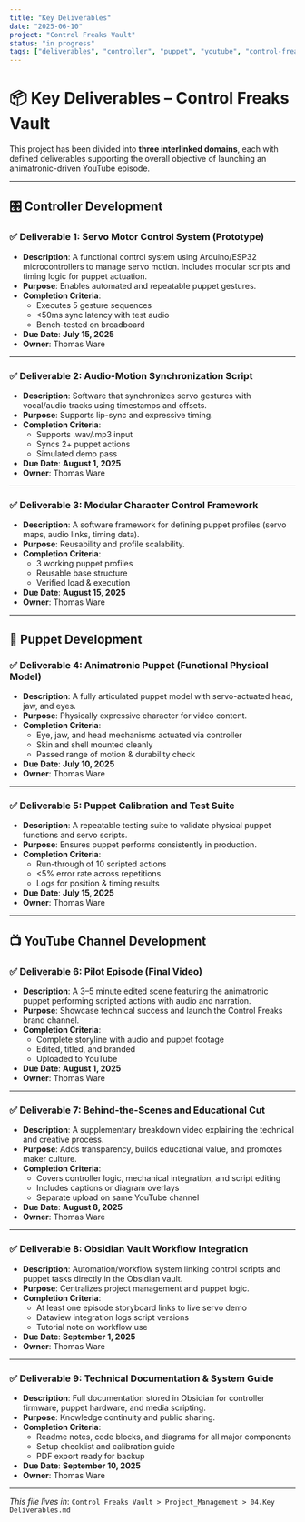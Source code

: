 ```yaml
---
title: "Key Deliverables"
date: "2025-06-10"
project: "Control Freaks Vault"
status: "in progress"
tags: ["deliverables", "controller", "puppet", "youtube", "control-freaks"]
---
```


# 📦 Key Deliverables – Control Freaks Vault

This project has been divided into **three interlinked domains**, each with defined deliverables supporting the overall objective of launching an animatronic-driven YouTube episode.

---

## 🎛️ Controller Development

### ✅ Deliverable 1: Servo Motor Control System (Prototype)

- **Description**: A functional control system using Arduino/ESP32 microcontrollers to manage servo motion. Includes modular scripts and timing logic for puppet actuation.
- **Purpose**: Enables automated and repeatable puppet gestures.
- **Completion Criteria**:
  - Executes 5 gesture sequences
  - <50ms sync latency with test audio
  - Bench-tested on breadboard
- **Due Date**: **July 15, 2025**
- **Owner**: Thomas Ware

---

### ✅ Deliverable 2: Audio-Motion Synchronization Script

- **Description**: Software that synchronizes servo gestures with vocal/audio tracks using timestamps and offsets.
- **Purpose**: Supports lip-sync and expressive timing.
- **Completion Criteria**:
  - Supports .wav/.mp3 input
  - Syncs 2+ puppet actions
  - Simulated demo pass
- **Due Date**: **August 1, 2025**
- **Owner**: Thomas Ware

---

### ✅ Deliverable 3: Modular Character Control Framework

- **Description**: A software framework for defining puppet profiles (servo maps, audio links, timing data).
- **Purpose**: Reusability and profile scalability.
- **Completion Criteria**:
  - 3 working puppet profiles
  - Reusable base structure
  - Verified load & execution
- **Due Date**: **August 15, 2025**
- **Owner**: Thomas Ware

---

## 🧱 Puppet Development

### ✅ Deliverable 4: Animatronic Puppet (Functional Physical Model)

- **Description**: A fully articulated puppet model with servo-actuated head, jaw, and eyes.
- **Purpose**: Physically expressive character for video content.
- **Completion Criteria**:
  - Eye, jaw, and head mechanisms actuated via controller
  - Skin and shell mounted cleanly
  - Passed range of motion & durability check
- **Due Date**: **July 10, 2025**
- **Owner**: Thomas Ware

---

### ✅ Deliverable 5: Puppet Calibration and Test Suite

- **Description**: A repeatable testing suite to validate physical puppet functions and servo scripts.
- **Purpose**: Ensures puppet performs consistently in production.
- **Completion Criteria**:
  - Run-through of 10 scripted actions
  - <5% error rate across repetitions
  - Logs for position & timing results
- **Due Date**: **July 15, 2025**
- **Owner**: Thomas Ware

---

## 📺 YouTube Channel Development

### ✅ Deliverable 6: Pilot Episode (Final Video)

- **Description**: A 3–5 minute edited scene featuring the animatronic puppet performing scripted actions with audio and narration.
- **Purpose**: Showcase technical success and launch the Control Freaks brand channel.
- **Completion Criteria**:
  - Complete storyline with audio and puppet footage
  - Edited, titled, and branded
  - Uploaded to YouTube
- **Due Date**: **August 1, 2025**
- **Owner**: Thomas Ware

---

### ✅ Deliverable 7: Behind-the-Scenes and Educational Cut

- **Description**: A supplementary breakdown video explaining the technical and creative process.
- **Purpose**: Adds transparency, builds educational value, and promotes maker culture.
- **Completion Criteria**:
  - Covers controller logic, mechanical integration, and script editing
  - Includes captions or diagram overlays
  - Separate upload on same YouTube channel
- **Due Date**: **August 8, 2025**
- **Owner**: Thomas Ware

---

### ✅ Deliverable 8: Obsidian Vault Workflow Integration

- **Description**: Automation/workflow system linking control scripts and puppet tasks directly in the Obsidian vault.
- **Purpose**: Centralizes project management and puppet logic.
- **Completion Criteria**:
  - At least one episode storyboard links to live servo demo
  - Dataview integration logs script versions
  - Tutorial note on workflow use
- **Due Date**: **September 1, 2025**
- **Owner**: Thomas Ware

---

### ✅ Deliverable 9: Technical Documentation & System Guide

- **Description**: Full documentation stored in Obsidian for controller firmware, puppet hardware, and media scripting.
- **Purpose**: Knowledge continuity and public sharing.
- **Completion Criteria**:
  - Readme notes, code blocks, and diagrams for all major components
  - Setup checklist and calibration guide
  - PDF export ready for backup
- **Due Date**: **September 10, 2025**
- **Owner**: Thomas Ware

---

*This file lives in*: `Control Freaks Vault > Project_Management > 04.Key Deliverables.md`
